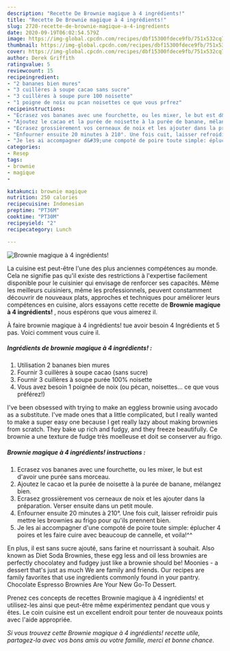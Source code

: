 ```yaml
---
description: "Recette De Brownie magique à 4 ingrédients!"
title: "Recette De Brownie magique à 4 ingrédients!"
slug: 2720-recette-de-brownie-magique-a-4-ingredients
date: 2020-09-19T06:02:54.579Z
image: https://img-global.cpcdn.com/recipes/dbf15300fdece9fb/751x532cq70/brownie-magique-a-4-ingredients-photo-principale-de-la-recette.jpg
thumbnail: https://img-global.cpcdn.com/recipes/dbf15300fdece9fb/751x532cq70/brownie-magique-a-4-ingredients-photo-principale-de-la-recette.jpg
cover: https://img-global.cpcdn.com/recipes/dbf15300fdece9fb/751x532cq70/brownie-magique-a-4-ingredients-photo-principale-de-la-recette.jpg
author: Derek Griffith
ratingvalue: 5
reviewcount: 15
recipeingredient:
- "2 bananes bien mures"
- "3 cuillères à soupe cacao sans sucre"
- "3 cuillères à soupe pure 100 noisette"
- "1 poigne de noix ou pcan noisettes ce que vous prfrez"
recipeinstructions:
- "Ecrasez vos bananes avec une fourchette, ou les mixer, le but est d&#39;avoir une purée sans morceau."
- "Ajoutez le cacao et la purée de noisette à la purée de banane, mélangez bien."
- "Ecrasez grossièrement vos cerneaux de noix et les ajouter dans la préparation. Verser ensuite dans un petit moule."
- "Enfourner ensuite 20 minutes à 210°. Une fois cuit, laisser refroidir puis mettre les brownies au frigo pour qu&#39;ils prennent bien."
- "Je les ai accompagner d&#39;une compoté de poire toute simple: éplucher 4 poires et les faire cuire avec beaucoup de cannelle, et voila!^^"
categories:
- Resep
tags:
- brownie
- magique
- 

katakunci: brownie magique  
nutrition: 250 calories
recipecuisine: Indonesian
preptime: "PT36M"
cooktime: "PT30M"
recipeyield: "2"
recipecategory: Lunch

---
```



![Brownie magique à 4 ingrédients!](https://img-global.cpcdn.com/recipes/dbf15300fdece9fb/751x532cq70/brownie-magique-a-4-ingredients-photo-principale-de-la-recette.jpg)

La cuisine est peut-être l'une des plus anciennes compétences au monde. Cela ne signifie pas qu'il existe des restrictions à l'expertise facilement disponible pour le cuisinier qui envisage de renforcer ses capacités. Même les meilleurs cuisiniers, même les professionnels, peuvent constamment découvrir de nouveaux plats, approches et techniques pour améliorer leurs compétences en cuisine, alors essayons cette recette de <strong> Brownie magique à 4 ingrédients! </strong>, nous espérons que vous aimerez il.

<!--inarticleads1-->

À faire brownie magique à 4 ingrédients! tue avoir besoin 4 Ingrédients et 5 pas. Voici comment vous cuire il.

##### Ingrédients de brownie magique à 4 ingrédients! :

1. Utilisation 2 bananes bien mures
1. Fournir 3 cuillères à soupe cacao (sans sucre)
1. Fournir 3 cuillères à soupe purée 100% noisette
1. Vous avez besoin 1 poignée de noix (ou pécan, noisettes... ce que vous préférez!)


I&#39;ve been obsessed with trying to make an eggless brownie using avocado as a substitute. I&#39;ve made ones that a little complicated, but I really wanted to make a super easy one because I get really lazy about making brownies from scratch. They bake up rich and fudgy, and they freeze beautifully. Ce brownie a une texture de fudge très moelleuse et doit se conserver au frigo. 

<!--inarticleads2-->

##### Brownie magique à 4 ingrédients! instructions :

1. Ecrasez vos bananes avec une fourchette, ou les mixer, le but est d&#39;avoir une purée sans morceau.
1. Ajoutez le cacao et la purée de noisette à la purée de banane, mélangez bien.
1. Ecrasez grossièrement vos cerneaux de noix et les ajouter dans la préparation. Verser ensuite dans un petit moule.
1. Enfourner ensuite 20 minutes à 210°. Une fois cuit, laisser refroidir puis mettre les brownies au frigo pour qu&#39;ils prennent bien.
1. Je les ai accompagner d&#39;une compoté de poire toute simple: éplucher 4 poires et les faire cuire avec beaucoup de cannelle, et voila!^^


En plus, il est sans sucre ajouté, sans farine et nourrissant à souhait. Also known as Diet Soda Brownies, these egg less and oil less brownies are perfectly chocolatey and fudgey just like a brownie should be! Moonies - a dessert that&#39;s just as much We are family and friends. Our recipes are family favorites that use ingredients commonly found in your pantry. Chocolate Espresso Brownies Are Your New Go-To Dessert. 

<!--inarticleads1-->

<p>
Prenez ces concepts de recettes Brownie magique à 4 ingrédients! et utilisez-les ainsi que peut-être même expérimentez pendant que vous y êtes. Le coin cuisine est un excellent endroit pour tenter de nouveaux points avec l'aide appropriée.
</p>

<p>
<i>Si vous trouvez cette Brownie magique à 4 ingrédients! recette utile, partagez-la avec vos bons amis ou votre famille, merci et bonne chance.</i>
</p>

